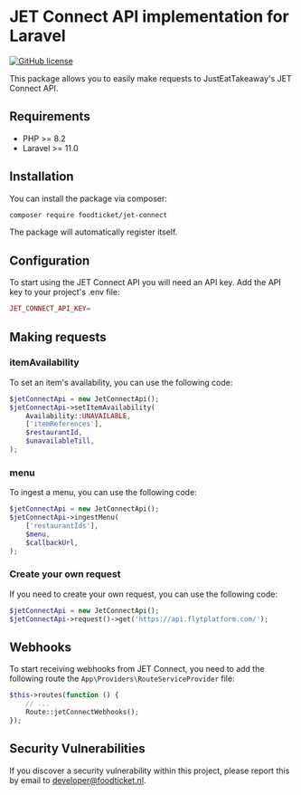 # JET Connect API implementation for Laravel

[![GitHub license](https://img.shields.io/github/license/Naereen/StrapDown.js.svg)](https://github.com/Naereen/StrapDown.js/blob/master/LICENSE)

This package allows you to easily make requests to JustEatTakeaway's JET Connect API.

## Requirements

- PHP >= 8.2
- Laravel >= 11.0

## Installation

You can install the package via composer:

```bash
composer require foodticket/jet-connect
```

The package will automatically register itself.

## Configuration
To start using the JET Connect API you will need an API key. Add the API key to your project's .env file:
```php
JET_CONNECT_API_KEY=
```

## Making requests
### itemAvailability
To set an item's availability, you can use the following code:
```php
$jetConnectApi = new JetConnectApi();
$jetConnectApi->setItemAvailability(
    Availability::UNAVAILABLE,
    ['itemReferences'],
    $restaurantId,
    $unavailableTill,
);
```

### menu
To ingest a menu, you can use the following code:
```php
$jetConnectApi = new JetConnectApi();
$jetConnectApi->ingestMenu(
    ['restaurantIds'],
    $menu,
    $callbackUrl,
);
```

### Create your own request
If you need to create your own request, you can use the following code:
```php
$jetConnectApi = new JetConnectApi();
$jetConnectApi->request()->get('https://api.flytplatform.com/');
```

## Webhooks
To start receiving webhooks from JET Connect, you need to add the following route the `App\Providers\RouteServiceProvider` file:
```php
$this->routes(function () {
    // ...
    Route::jetConnectWebhooks();
});
```

## Security Vulnerabilities

If you discover a security vulnerability within this project, please report this by email to [developer@foodticket.nl](mailto:developer@foodticket.nl).
